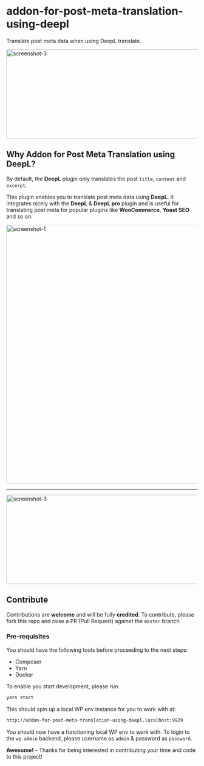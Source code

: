 # addon-for-post-meta-translation-using-deepl

Translate post meta data when using DeepL translate.

<img width="626" height="235" alt="screenshot-3" src="https://github.com/user-attachments/assets/b1a1b142-9bca-4913-b382-de482df65f59" />

## Why Addon for Post Meta Translation using DeepL?

By default, the __DeepL__ plugin only translates the post `title`, `content` and `excerpt`.

This plugin enables you to translate post meta data using __DeepL__. It integrates nicely with the __DeepL__ & __DeepL pro__ plugin and is useful for translating post meta for popular plugins like __WooCommerce__, __Yoast SEO__ and so on.

<img width="666" height="682" alt="screenshot-1" src="https://github.com/user-attachments/assets/7bcb6c1b-7e81-4a2c-b7cd-a0559f37c4af" />

---

<img width="626" height="235" alt="screenshot-3" src="https://github.com/user-attachments/assets/9682a73c-7725-4485-92ef-6a0a1178956e" />

## Contribute

Contributions are __welcome__ and will be fully __credited__. To contribute, please fork this repo and raise a PR (Pull Request) against the `master` branch.

### Pre-requisites

You should have the following tools before proceeding to the next steps:

- Composer
- Yarn
- Docker

To enable you start development, please run:

```bash
yarn start
```

This should spin up a local WP env instance for you to work with at:

```bash
http://addon-for-post-meta-translation-using-deepl.localhost:9929
```

You should now have a functioning local WP env to work with. To login to the `wp-admin` backend, please username as `admin` & password as `password`.

__Awesome!__ - Thanks for being interested in contributing your time and code to this project!
